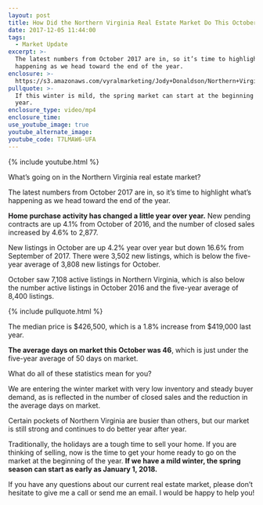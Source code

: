 ```yaml
---
layout: post
title: How Did the Northern Virginia Real Estate Market Do This October?
date: 2017-12-05 11:44:00
tags:
  - Market Update
excerpt: >-
  The latest numbers from October 2017 are in, so it’s time to highlight what’s
  happening as we head toward the end of the year.
enclosure: >-
  https://s3.amazonaws.com/vyralmarketing/Jody+Donaldson/Northern+Virginia+Real+Estate+Agent-+The+latest+stats+from+our+real+estate+market.mp4
pullquote: >-
  If this winter is mild, the spring market can start at the beginning of the
  year.
enclosure_type: video/mp4
enclosure_time:
use_youtube_image: true
youtube_alternate_image:
youtube_code: T7LMAW6-UFA
---
```



{% include youtube.html %}

What’s going on in the Northern Virginia real estate market?

The latest numbers from October 2017 are in, so it’s time to highlight what’s happening as we head toward the end of the year.

**Home purchase activity has changed a little year over year.** New pending contracts are up 4.1% from October of 2016, and the number of closed sales increased by 4.6% to 2,877.

New listings in October are up 4.2% year over year but down 16.6% from September of 2017. There were 3,502 new listings, which is below the five-year average of 3,808 new listings for October.

October saw 7,108 active listings in Northern Virginia, which is also below the number active listings in October 2016 and the five-year average of 8,400 listings.

{% include pullquote.html %}

The median price is $426,500, which is a 1.8% increase from $419,000 last year.

**The average days on market this October was 46**, which is just under the five-year average of 50 days on market.

What do all of these statistics mean for you?

We are entering the winter market with very low inventory and steady buyer demand, as is reflected in the number of closed sales and the reduction in the average days on market.

Certain pockets of Northern Virginia are busier than others, but our market is still strong and continues to do better year after year.

Traditionally, the holidays are a tough time to sell your home. If you are thinking of selling, now is the time to get your home ready to go on the market at the beginning of the year. **If we have a mild winter, the spring season can start as early as January 1, 2018.**

If you have any questions about our current real estate market, please don’t hesitate to give me a call or send me an email. I would be happy to help you!